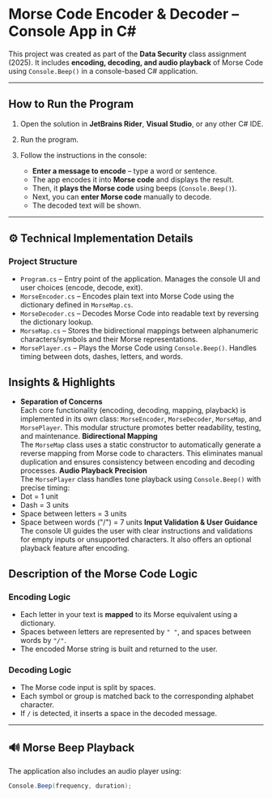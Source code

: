 #  Morse Code Encoder & Decoder – Console App in C#

This project was created as part of the **Data Security** class assignment (2025). It includes **encoding, decoding, and audio playback** of Morse Code using `Console.Beep()` in a console-based C# application.

---

##  **How to Run the Program**

1. Open the solution in **JetBrains Rider**, **Visual Studio**, or any other C# IDE.
2. Run the program.
3. Follow the instructions in the console:

   -  **Enter a message to encode** – type a word or sentence.
   -  The app encodes it into **Morse code** and displays the result.
   -  Then, it **plays the Morse code** using beeps (`Console.Beep()`).
   -  Next, you can **enter Morse code** manually to decode.
   -  The decoded text will be shown.

---
## ⚙️ **Technical Implementation Details**

###  **Project Structure**

- `Program.cs` – Entry point of the application. Manages the console UI and user choices (encode, decode, exit).
- `MorseEncoder.cs` – Encodes plain text into Morse Code using the dictionary defined in `MorseMap.cs`.
- `MorseDecoder.cs` – Decodes Morse Code into readable text by reversing the dictionary lookup.
- `MorseMap.cs` – Stores the bidirectional mappings between alphanumeric characters/symbols and their Morse representations.
- `MorsePlayer.cs` – Plays the Morse Code using `Console.Beep()`. Handles timing between dots, dashes, letters, and words.

##  Insights & Highlights

-  **Separation of Concerns**  
  Each core functionality (encoding, decoding, mapping, playback) is implemented in its own class: `MorseEncoder`, `MorseDecoder`, `MorseMap`, and `MorsePlayer`. This modular structure promotes better readability, testing, and maintenance.
 **Bidirectional Mapping**  
  The `MorseMap` class uses a static constructor to automatically generate a reverse mapping from Morse code to characters. This eliminates manual duplication and ensures consistency between encoding and decoding processes.
**Audio Playback Precision**  
  The `MorsePlayer` class handles tone playback using `Console.Beep()` with precise timing:  
  - Dot = 1 unit  
  - Dash = 3 units  
  - Space between letters = 3 units  
  - Space between words ("/") = 7 units
**Input Validation & User Guidance**  
  The console UI guides the user with clear instructions and validations for empty inputs or unsupported characters. It also offers an optional playback feature after encoding.


##  **Description of the Morse Code Logic**

###  **Encoding Logic**

- Each letter in your text is **mapped** to its Morse equivalent using a dictionary.
- Spaces between letters are represented by `" "`, and spaces between words by `"/"`.
- The encoded Morse string is built and returned to the user.

###  **Decoding Logic**

- The Morse code input is split by spaces.
- Each symbol or group is matched back to the corresponding alphabet character.
- If `/` is detected, it inserts a space in the decoded message.

---

## 🔊 **Morse Beep Playback**

The application also includes an audio player using:

```csharp
Console.Beep(frequency, duration);

